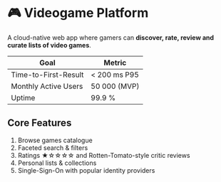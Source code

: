 # 🎮 Videogame Platform

A cloud-native web app where gamers can **discover, rate, review and curate lists of video games**.

| Goal | Metric |
|------|--------|
| Time-to-First-Result | < 200 ms P95 |
| Monthly Active Users | 50 000 (MVP) |
| Uptime | 99.9 % |

## Core Features
1. Browse games catalogue
2. Faceted search & filters
3. Ratings ★☆☆☆☆ and Rotten-Tomato-style critic reviews
4. Personal lists & collections
5. Single-Sign-On with popular identity providers
